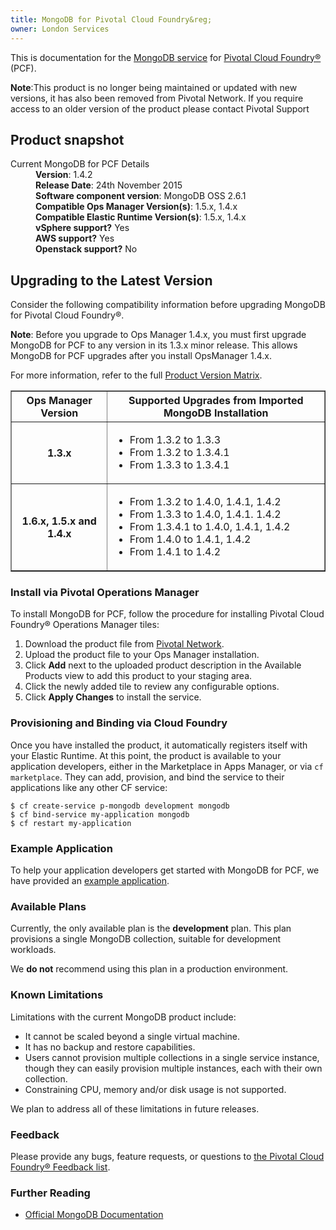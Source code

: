 ```yaml
---
title: MongoDB for Pivotal Cloud Foundry&reg;
owner: London Services
---
```


This is documentation for the [MongoDB service](https://network.pivotal.io/products/p-mongodb) for [Pivotal Cloud Foundry&reg;](https://network.pivotal.io/products/pivotal-cf) (PCF).

<p class="note"><strong>Note</strong>:This product is no longer being maintained or updated with new versions, it has also been removed from Pivotal Network. If you require access to an older version of the product please contact Pivotal Support</p>

## Product snapshot

<dl>
<dt>Current MongoDB for PCF Details</dt>
<dd><strong>Version</strong>: 1.4.2 </dd>
<dd><strong>Release Date</strong>: 24th November 2015</dd>
<dd><strong>Software component version</strong>: MongoDB OSS 2.6.1</dd>
<dd><strong>Compatible Ops Manager Version(s)</strong>: 1.5.x, 1.4.x</dd>
<dd><strong>Compatible Elastic Runtime Version(s)</strong>: 1.5.x, 1.4.x</dd>
<dd><strong>vSphere support?</strong> Yes</dd>
<dd><strong>AWS support?</strong> Yes</dd>
<dd><strong>Openstack support?</strong> No</dd>
</dl>

## Upgrading to the Latest Version

Consider the following compatibility information before upgrading MongoDB for Pivotal Cloud Foundry&reg;.

<p class="note"><strong>Note</strong>: Before you upgrade to Ops Manager 1.4.x, you must first upgrade MongoDB for PCF to any version in its 1.3.x minor release. This allows MongoDB for PCF upgrades after you install OpsManager 1.4.x. </p>

For more information, refer to the full [Product Version Matrix](../compatibility-matrix.pdf).

<table border="1" class="nice">
<tr>
  <th>Ops Manager Version</th>
  <th>Supported Upgrades from Imported MongoDB Installation</th>
</tr>
<tr>
  <th>1.3.x</th>
  <td><ul>
      <li>From 1.3.2 to 1.3.3</li>
      <li>From 1.3.2 to 1.3.4.1</li>
      <li>From 1.3.3 to 1.3.4.1</li>
    </ul>
  </td>
</tr>
<tr>
  <th>1.6.x, 1.5.x and 1.4.x</th>
  <td><ul>
      <li>From 1.3.2 to 1.4.0, 1.4.1, 1.4.2</li>
      <li>From 1.3.3 to 1.4.0, 1.4.1. 1.4.2</li>
      <li>From 1.3.4.1 to 1.4.0, 1.4.1, 1.4.2</li>
      <li>From 1.4.0 to 1.4.1, 1.4.2</li>
      <li>From 1.4.1 to 1.4.2</li>
    </ul>
  </td>
</tr>
</table>

### Install via Pivotal Operations Manager

To install MongoDB for PCF, follow the procedure for installing Pivotal Cloud Foundry&reg; Operations Manager tiles:

1. Download the product file from [Pivotal Network](https://network.pivotal.io/).
1. Upload the product file to your Ops Manager installation.
1. Click **Add** next to the uploaded product description in the Available Products view to add this product to your staging area.
1. Click the newly added tile to review any configurable options.
1. Click **Apply Changes** to install the service.

### Provisioning and Binding via Cloud Foundry

Once you have installed the product, it automatically registers itself with your Elastic Runtime. At this point, the product is available to your application developers, either in the Marketplace in Apps Manager, or via `cf marketplace`. They can add, provision, and bind the service to their applications like any other CF service:

```
$ cf create-service p-mongodb development mongodb
$ cf bind-service my-application mongodb
$ cf restart my-application
```

### Example Application

To help your application developers get started with MongoDB for PCF, we have provided an [example application](https://github.com/pivotal-cf/cf-mongodb-example-app/archive/master.zip).

### Available Plans

Currently, the only available plan is the **development** plan. This plan provisions a single MongoDB collection, suitable for development workloads.

We **do not** recommend using this plan in a production environment.

### Known Limitations

Limitations with the current MongoDB product include:

* It cannot be scaled beyond a single virtual machine.
* It has no backup and restore capabilities.
* Users cannot provision multiple collections in a single service instance,
  though they can easily provision multiple instances, each with their own
  collection.
* Constraining CPU, memory and/or disk usage is not supported.

We plan to address all of these limitations in future releases.

### Feedback

Please provide any bugs, feature requests, or questions to [the Pivotal Cloud Foundry&reg; Feedback list](mailto:pivotal-cf-feedback@pivotal.io).

### Further Reading

* [Official MongoDB Documentation](http://docs.mongodb.org/manual/)
